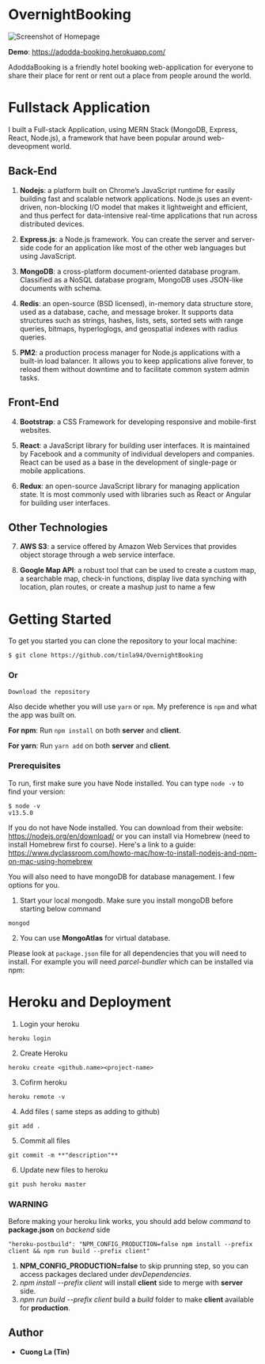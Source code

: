 # OvernightBooking

![Screenshot of Homepage](https://i.imgur.com/nil421f.png)

**Demo**: https://adodda-booking.herokuapp.com/

AdoddaBooking is a friendly hotel booking web-application for everyone to share their place for rent or rent out a place from people around the world. 

# Fullstack Application

I built a Full-stack Application, using MERN Stack (MongoDB, Express, React, Node.js), a framework that have been popular around web-deveopment world.

## Back-End

1. **Nodejs**: a platform built on Chrome’s JavaScript runtime for easily building fast and scalable network applications. Node.js uses an event-driven, non-blocking I/O model that makes it lightweight and efficient, and thus perfect for data-intensive real-time applications that run across distributed devices.

2. **Express.js**: a Node.js framework. You can create the server and server-side code for an application like most of the other web languages but using JavaScript.

3. **MongoDB**: a cross-platform document-oriented database program. Classified as a NoSQL database program, MongoDB uses JSON-like documents with schema. 

4. **Redis**: an open-source (BSD licensed), in-memory data structure store, used as a database, cache, and message broker. It supports data structures such as strings, hashes, lists, sets, sorted sets with range queries, bitmaps, hyperloglogs, and geospatial indexes with radius queries.

5. **PM2**: a production process manager for Node.js applications with a built-in load balancer. It allows you to keep applications alive forever, to reload them without downtime and to facilitate common system admin tasks.


## Front-End

4. **Bootstrap**: a CSS Framework for developing responsive and mobile-first websites.

5. **React**: a JavaScript library for building user interfaces. It is maintained by Facebook and a community of individual developers and companies. React can be used as a base in the development of single-page or mobile applications.

6. **Redux**: an open-source JavaScript library for managing application state. It is most commonly used with libraries such as React or Angular for building user interfaces.


## Other Technologies

7. **AWS S3**: a service offered by Amazon Web Services that provides object storage through a web service interface.

8. **Google Map API**: a robust tool that can be used to create a custom map, a searchable map, check-in functions, display live data synching with location, plan routes, or create a mashup just to name a few


# Getting Started

To get you started you can clone the repository to your local machine: 

```
$ git clone https://github.com/tinla94/OvernightBooking

```

### Or

```
Download the repository
```

Also decide whether you will use `yarn` or `npm`.  My preference is `npm` and what the app was built on.  

**For npm**: Run `npm install` on both **server** and **client**.

**For yarn**: Run `yarn add` on both **server** and **client**.

### Prerequisites

To run, first make sure you have Node installed. You can type `node -v` to find your version:

```
$ node -v 
v13.5.0
```

If you do not have Node installed. You can download from their website: https://nodejs.org/en/download/ or you can install via Homebrew (need to install Homebrew first fo course). Here's a link to a guide: https://www.dyclassroom.com/howto-mac/how-to-install-nodejs-and-npm-on-mac-using-homebrew

You will also need to have mongoDB for database management. I few options for you.

1. Start your local mongodb. Make sure you install mongoDB before starting below command

```
mongod
```

2. You can use **MongoAtlas** for virtual database.

Please look at `package.json` file for all dependencies that you will need to install.  For example you will need *parcel-bundler* which can be installed via npm: 


# Heroku and Deployment

1. Login your heroku

```
heroku login
```

2. Create Heroku 

```
heroku create <github.name><project-name>
```

3. Cofirm heroku

 ``` 
 heroku remote -v
 ```
 
 4. Add files ( same steps as adding to github)
 
 ```
 git add .
 ```
 
 5. Commit all files
 
 ``` 
 git commit -m **"description"**
 ```
 
 6. Update new files to heroku
 
 ```
 git push heroku master
 ```
 
 ### WARNING
 
 Before making your heroku link works, you should add below _command_ to **package.json** on _backend_ side
 
 ```
 "heroku-postbuild": "NPM_CONFIG_PRODUCTION=false npm install --prefix client && npm run build --prefix client"
```

1. **NPM_CONFIG_PRODUCTION=false** to skip prunning step, so you can access packages declared under _devDependencies_.
2. _npm install --prefix client_ will install **client** side to merge with **server** side.
3. _npm run build --prefix client_ build a _build_ folder to make **client** available for **production**.


## Author

* **Cuong La (Tin)** 
